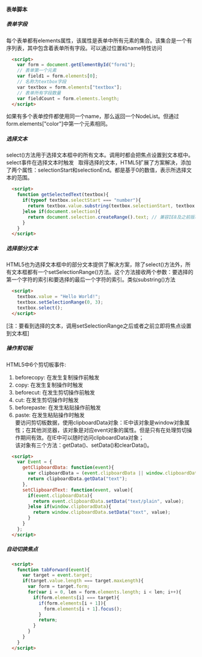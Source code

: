 #### 表单脚本

##### 表单字段
每个表单都有elements属性，该属性是表单中所有元素的集合。该集合是一个有序列表，其中包含着表单所有字段。可以通过位置和name特性访问
```html
  <script>
    var form = document.getElementById("form1");
    // 表单第一个元素
    var field1 = form.elements[0];
    // 名称为textbox字段
    var textbox = form.elements["textbox"];
    // 表单所有字段数量
    var fieldCount = form.elements.length;
  </script>
```
如果有多个表单控件都使用同一个name，那么返回一个NodeList。但通过form.elements["color"]中第一个元素相同。
##### 选择文本
select()方法用于选择文本框中的所有文本。调用时都会把焦点设置到文本框中。  
select事件在选择文本时触发  
取得选择的文本，HTML5扩展了方案解决，添加了两个属性：selectionStart和selectionEnd。都是基于0的数值，表示所选择文本的范围。
```html
  <script>
    function getSelectedText(textbox){
      if(typeof textbox.selectStart === "number"){
        return textbox.value.substring(textbox.selectionStart, textbox.selectedEnd);
      }else if(document.selection){
        return document.selection.createRange().text; // 兼容IE8及之前版本
      }
    }
  </script>
```
##### 选择部分文本  
HTML5也为选择文本框中的部分文本提供了解决方案，除了select()方法外，所有文本框都有一个setSelectionRange()方法。这个方法接收两个参数：要选择的第一个字符的索引和要选择的最后一个字符的索引。类似substring()方法
```html
  <script>
    textbox.value = "Hello World!";
    textbox.setSelectionRange(0, 3);
    textbox.select();
  </script>
```
[注：要看到选择的文本，调用setSelectionRange之后或者之前立即将焦点设置到文本框]
##### 操作剪切板
HTML5中6个剪切板事件:  
1. beforecopy: 在发生复制操作前触发    
2. copy: 在发生复制操作时触发    
3. beforecut: 在发生剪切操作前触发    
4. cut: 在发生剪切操作时触发    
5. beforepaste: 在发生粘贴操作前触发    
6. paste: 在发生粘贴操作时触发   
要访问剪切板数据，使用clipboardData对象：IE中该对象是window对象属性；在其他浏览器，该对象是对应event对象的属性。但是只有在处理剪切操作期间有效。在IE中可以随时访问clipboardData对象；  
该对象有三个方法：getData()、setData()和clearData()。
```html
  <script>
    var Event = {
      getClipboardData: function(event){
        var clipboardData = (event.clipboardData || window.clipboardData);
        return clipboardData.getData("text");
      },
      setClipboardText: function(event, value){
        if(event.clipboardData){
          return event.clipboardData.setData("text/plain", value);
        }else if(window.clipboradData){
          return window.clipboardData.setData("text", value);
        }
      }
    };
  </script>
```
##### 自动切换焦点
```html
  <script>
    function tabForward(event){
      var target = event.target;
      if(target.value.length === target.maxLength){
        var form = target.form;
        for(var i = 0, len = form.elements.length; i < len; i++){
          if(form.elements[i] === target){
            if(form.elements[i + 1]){
              form.elements[i + 1].focus();
            }
            return;
          }
        }
      }
    }
  </script>
```
